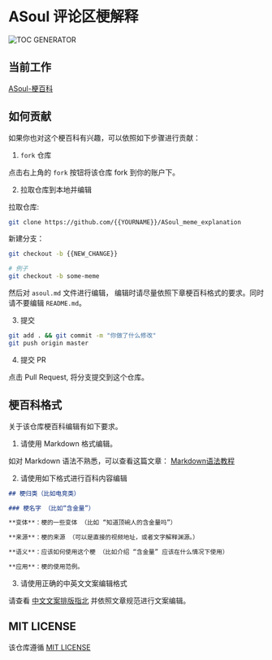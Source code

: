 # ASoul 评论区梗解释

![TOC GENERATOR](https://github.com/sakifore/ASoul_meme_explanation/actions/workflows/gen_toc.yml/badge.svg)

## 当前工作

[ASoul-梗百科](./asoul.md)

## 如何贡献

如果你也对这个梗百科有兴趣，可以依照如下步骤进行贡献：

1. `fork` 仓库

点击右上角的 `fork` 按钮将该仓库 fork 到你的账户下。

2. 拉取仓库到本地并编辑

拉取仓库:

```bash
git clone https://github.com/{{YOURNAME}}/ASoul_meme_explanation
```

新建分支：

```bash
git checkout -b {{NEW_CHANGE}}

# 例子
git checkout -b some-meme
```

然后对 `asoul.md` 文件进行编辑， 编辑时请尽量依照下章梗百科格式的要求。同时请不要编辑 `README.md`。

3. 提交

```bash
git add . && git commit -m "你做了什么修改"
git push origin master
```

4. 提交 PR

点击 Pull Request, 将分支提交到这个仓库。

## 梗百科格式

关于该仓库梗百科编辑有如下要求。

1. 请使用 Markdown 格式编辑。

如对 Markdown 语法不熟悉，可以查看这篇文章： [Markdown语法教程](https://markdown.com.cn/intro.html#markdown-%E6%98%AF%E4%BB%80%E4%B9%88%EF%BC%9F)

2. 请使用如下格式进行百科内容编辑

```markdown
## 梗归类（比如电竞类）

### 梗名字 （比如“含金量”）

**变体**：梗的一些变体 （比如 “知道顶碗人的含金量吗”）

**来源**：梗的来源 （可以是直接的视频地址，或者文字解释渊源。）

**语义**：应该如何使用这个梗 （比如介绍 “含金量” 应该在什么情况下使用）

**应用**：梗的使用范例。
```

3. 请使用正确的中英文文案编辑格式

请查看 [中文文案排版指北](https://github.com/mzlogin/chinese-copywriting-guidelines/blob/Simplified/README.md)
并依照文章规范进行文案编辑。

## MIT LICENSE

该仓库遵循 [MIT LICENSE](./LICENSE.txt)

